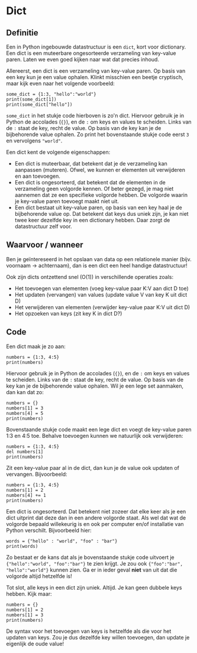 # Dict

## Definitie
Een in Python ingebouwde datastructuur is een `dict`, kort voor dictionary. Een dict is een muteerbare ongesorteerde verzameling van key-value paren. Laten we even goed kijken naar wat dat precies inhoud.

Allereerst, een dict is een verzameling van key-value paren. Op basis van een key kun je een value ophalen. Klinkt misschien een beetje cryptisch, maar kijk even naar het volgende voorbeeld:

    some_dict = {1:3, "hello":"world"}
    print(some_dict[1])
    print(some_dict["hello"])

`some_dict` in het stukje code hierboven is zo'n dict. Hiervoor gebruik je in Python de accolades (`{}`), en de `:` om keys en values te scheiden. Links van de `:` staat de key, recht de value. Op basis van de key kan je de bijbehorende value ophalen. Zo print het bovenstaande stukje code eerst `3` en vervolgens `"world"`.

Een dict kent de volgende eigenschappen:
- Een dict is muteerbaar, dat betekent dat je de verzameling kan aanpassen (muteren). Ofwel, we kunnen er elementen uit verwijderen en aan toevoegen.
- Een dict is ongesorteerd, dat betekent dat de elementen in de verzameling geen volgorde kennen. Of beter gezegd, je mag niet aannemen dat ze een specifieke volgorde hebben. De volgorde waarin je key-value paren toevoegt maakt niet uit.
- Een dict bestaat uit key-value paren, op basis van een key haal je de bijbehorende value op. Dat betekent dat keys dus uniek zijn, je kan niet twee keer dezelfde key in een dictionary hebben. Daar zorgt de datastructuur zelf voor.

## Waarvoor / wanneer
Ben je geïntereseerd in het opslaan van data op een relationele manier (bijv. voornaam -> achternaam), dan is een dict een heel handige datastructuur!

Ook zijn dicts ontzettend snel (O(1)) in verschillende operaties zoals:

- Het toevoegen van elementen (voeg key-value paar K:V aan dict D toe)
- Het updaten (vervangen) van values (update value V van key K uit dict D)
- Het verwijderen van elementen (verwijder key-value paar K:V uit dict D)
- Het opzoeken van keys (zit key K in dict D?)

## Code
Een dict maak je zo aan:

    numbers = {1:3, 4:5}
    print(numbers)

Hiervoor gebruik je in Python de accolades (`{}`), en de `:` om keys en values te scheiden. Links van de `:` staat de key, recht de value. Op basis van de key kan je de bijbehorende value ophalen. Wil je een lege set aanmaken, dan kan dat zo:

    numbers = {}
    numbers[1] = 3
    numbers[4] = 5
    print(numbers)

Bovenstaande stukje code maakt een lege dict en voegt de key-value paren 1:3 en 4:5 toe. Behalve toevoegen kunnen we natuurlijk ook verwijderen:

    numbers = {1:3, 4:5}
    del numbers[1]
    print(numbers)

Zit een key-value paar al in de dict, dan kun je de value ook updaten of vervangen. Bijvoorbeeld:

    numbers = {1:3, 4:5}
    numbers[1] = 2
    numbers[4] += 1
    print(numbers)

Een dict is ongesorteerd. Dat betekent niet zozeer dat elke keer als je een dict uitprint dat deze dan in een andere volgorde staat. Als wel dat wat de volgorde bepaald willekeurig is en ook per computer en/of installatie van Python verschilt. Bijvoorbeeld hier:

    words = {"hello" : "world", "foo" : "bar"}
    print(words)

Zo bestaat er de kans dat als je bovenstaande stukje code uitvoert je `{"hello":"world", "foo":"bar"}` te zien krijgt. Je zou ook `{"foo":"bar", "hello":"world"}` kunnen zien. Ga er in ieder geval __niet__ van uit dat die volgorde altijd hetzelfde is!

Tot slot, alle keys in een dict zijn uniek. Altijd. Je kan geen dubbele keys hebben. Kijk maar:

    numbers = {}
    numbers[1] = 2
    numbers[1] = 3
    print(numbers)

De syntax voor het toevoegen van keys is hetzelfde als die voor het updaten van keys. Zou je dus dezelfde key willen toevoegen, dan update je eigenlijk de oude value!
